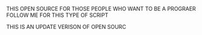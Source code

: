 THIS OPEN SOURCE FOR THOSE PEOPLE WHO WANT TO BE A PROGRAER 
FOLLOW ME FOR THIS TYPE OF SCRIPT

THIS IS AN UPDATE VERISON OF OPEN SOURC
